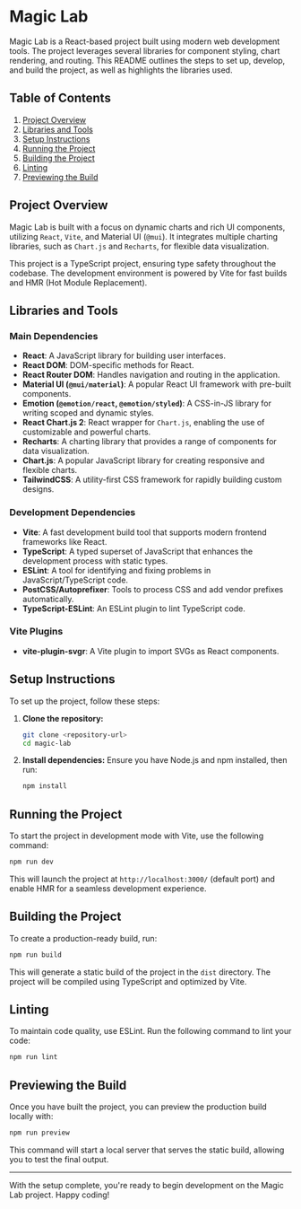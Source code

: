 # Magic Lab

Magic Lab is a React-based project built using modern web development tools. The project leverages several libraries for component styling, chart rendering, and routing. This README outlines the steps to set up, develop, and build the project, as well as highlights the libraries used.

## Table of Contents

1. [Project Overview](#project-overview)
2. [Libraries and Tools](#libraries-and-tools)
3. [Setup Instructions](#setup-instructions)
4. [Running the Project](#running-the-project)
5. [Building the Project](#building-the-project)
6. [Linting](#linting)
7. [Previewing the Build](#previewing-the-build)

## Project Overview

Magic Lab is built with a focus on dynamic charts and rich UI components, utilizing `React`, `Vite`, and Material UI (`@mui`). It integrates multiple charting libraries, such as `Chart.js` and `Recharts`, for flexible data visualization.

This project is a TypeScript project, ensuring type safety throughout the codebase. The development environment is powered by Vite for fast builds and HMR (Hot Module Replacement).

## Libraries and Tools

### Main Dependencies

- **React**: A JavaScript library for building user interfaces.
- **React DOM**: DOM-specific methods for React.
- **React Router DOM**: Handles navigation and routing in the application.
- **Material UI (`@mui/material`)**: A popular React UI framework with pre-built components.
- **Emotion (`@emotion/react`, `@emotion/styled`)**: A CSS-in-JS library for writing scoped and dynamic styles.
- **React Chart.js 2**: React wrapper for `Chart.js`, enabling the use of customizable and powerful charts.
- **Recharts**: A charting library that provides a range of components for data visualization.
- **Chart.js**: A popular JavaScript library for creating responsive and flexible charts.
- **TailwindCSS**: A utility-first CSS framework for rapidly building custom designs.

### Development Dependencies

- **Vite**: A fast development build tool that supports modern frontend frameworks like React.
- **TypeScript**: A typed superset of JavaScript that enhances the development process with static types.
- **ESLint**: A tool for identifying and fixing problems in JavaScript/TypeScript code.
- **PostCSS/Autoprefixer**: Tools to process CSS and add vendor prefixes automatically.
- **TypeScript-ESLint**: An ESLint plugin to lint TypeScript code.

### Vite Plugins

- **vite-plugin-svgr**: A Vite plugin to import SVGs as React components.

## Setup Instructions

To set up the project, follow these steps:

1. **Clone the repository:**

   ```bash
   git clone <repository-url>
   cd magic-lab
   ```

2. **Install dependencies:**
   Ensure you have Node.js and npm installed, then run:
   ```bash
   npm install
   ```

## Running the Project

To start the project in development mode with Vite, use the following command:

```bash
npm run dev
```

This will launch the project at `http://localhost:3000/` (default port) and enable HMR for a seamless development experience.

## Building the Project

To create a production-ready build, run:

```bash
npm run build
```

This will generate a static build of the project in the `dist` directory. The project will be compiled using TypeScript and optimized by Vite.

## Linting

To maintain code quality, use ESLint. Run the following command to lint your code:

```bash
npm run lint
```

## Previewing the Build

Once you have built the project, you can preview the production build locally with:

```bash
npm run preview
```

This command will start a local server that serves the static build, allowing you to test the final output.

---

With the setup complete, you're ready to begin development on the Magic Lab project. Happy coding!
